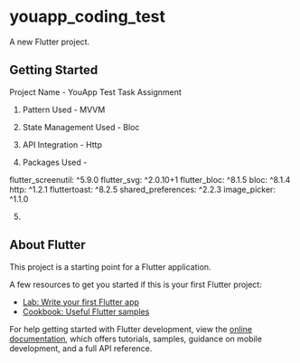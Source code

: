 # youapp_coding_test

A new Flutter project.

## Getting Started

Project Name - YouApp Test Task Assignment

1. Pattern Used - MVVM

2. State Management Used - Bloc

3. API Integration - Http

4. Packages Used -

flutter_screenutil: ^5.9.0
flutter_svg: ^2.0.10+1
flutter_bloc: ^8.1.5
bloc: ^8.1.4
http: ^1.2.1
fluttertoast: ^8.2.5
shared_preferences: ^2.2.3
image_picker: ^1.1.0

5.

## About Flutter

This project is a starting point for a Flutter application.

A few resources to get you started if this is your first Flutter project:

- [Lab: Write your first Flutter app](https://docs.flutter.dev/get-started/codelab)
- [Cookbook: Useful Flutter samples](https://docs.flutter.dev/cookbook)

For help getting started with Flutter development, view the
[online documentation](https://docs.flutter.dev/), which offers tutorials,
samples, guidance on mobile development, and a full API reference.
